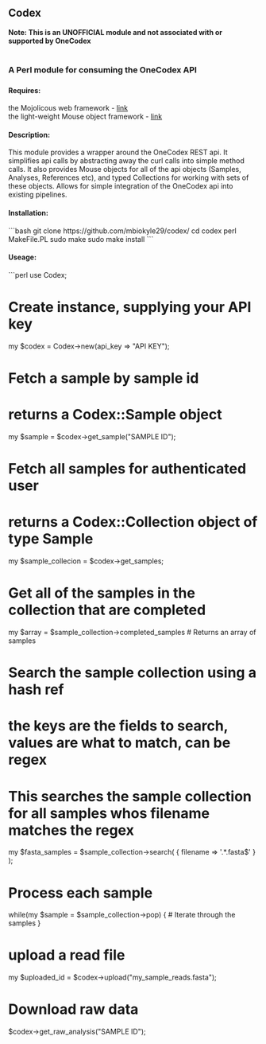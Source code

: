 Codex
--------------------------------------------
<strong> Note: This is an UNOFFICIAL module and not associated with or supported by OneCodex </strong><br><br>

<h3>A Perl module for consuming the OneCodex API<h3>

<h4>Requires:</h4>
the Mojolicous web framework - <a href="http://mojolicio.us/">link</a><br>
the light-weight Mouse object framework  - <a href="http://search.cpan.org/~gfuji/Mouse-2.4.1/lib/Mouse.pm">link</a><br>

<h4>Description:</h4>
This module provides a wrapper around the OneCodex REST api. It simplifies api calls by abstracting away the curl calls into simple method calls. It also provides Mouse objects for all of the api objects (Samples, Analyses, References etc), and typed Collections for working with sets of these objects. Allows for simple integration of the OneCodex api into existing pipelines.

<h4>Installation:</h4>
```bash
  git clone https://github.com/mbiokyle29/codex/
  cd codex
  perl MakeFile.PL
  sudo make
  sudo make install
```

<h4>Useage:</h4>
```perl
  use Codex;
  
  # Create instance, supplying your API key
  my $codex = Codex->new(api_key => "API KEY");
  
  # Fetch a sample by sample id
  # returns a Codex::Sample object
  my $sample = $codex->get_sample("SAMPLE ID");
  
  # Fetch all samples for authenticated user
  # returns a Codex::Collection object of type Sample
  my $sample_collecion = $codex->get_samples;
  
  # Get all of the samples in the collection that are completed
  my $array = $sample_collection->completed_samples # Returns an array of samples

  # Search the sample collection using a hash ref
  # the keys are the fields to search, values are what to match, can be regex

  # This searches the sample collection for all samples whos filename matches the regex
  my $fasta_samples = $sample_collection->search( { filename => '.*\.fasta$' } );

  # Process each sample
  while(my $sample = $sample_collection->pop) {
      # Iterate through the samples
  }
  
  # upload a read file
  my $uploaded_id = $codex->upload("my_sample_reads.fasta");

  # Download raw data
  $codex->get_raw_analysis("SAMPLE ID");
```

